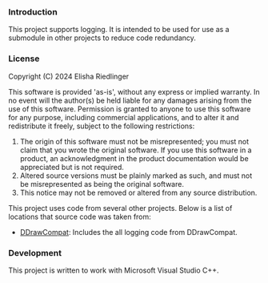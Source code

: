 ### Introduction
This project supports logging.  It is intended to be used for use as a submodule in other projects to reduce code redundancy.

### License
Copyright (C) 2024 Elisha Riedlinger

This software is provided 'as-is', without any express or implied warranty. In no event will the author(s) be held liable for any damages arising from the use of this software. Permission is granted to anyone to use this software for any purpose, including commercial applications, and to alter it and redistribute it freely, subject to the following restrictions:

1. The origin of this software must not be misrepresented; you must not claim that you wrote the original software. If you use this software in a product, an acknowledgment in the product documentation would be appreciated but is not required.
2. Altered source versions must be plainly marked as such, and must not be misrepresented as being the original software.
3. This notice may not be removed or altered from any source distribution.

This project uses code from several other projects. Below is a list of locations that source code was taken from:

 - [DDrawCompat](https://github.com/narzoul/DDrawCompat/): Includes the all logging code from DDrawCompat.

### Development
This project is written to work with Microsoft Visual Studio C++.
